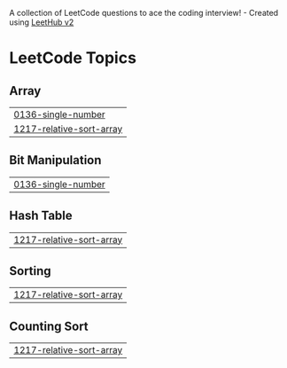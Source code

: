 A collection of LeetCode questions to ace the coding interview! - Created using [LeetHub v2](https://github.com/arunbhardwaj/LeetHub-2.0)
<!---LeetCode Topics Start-->
# LeetCode Topics
## Array
|  |
| ------- |
| [0136-single-number](https://github.com/GuruNiranjan0606/Leetcode-Problems/tree/master/0136-single-number) |
| [1217-relative-sort-array](https://github.com/GuruNiranjan0606/Leetcode-Problems/tree/master/1217-relative-sort-array) |
## Bit Manipulation
|  |
| ------- |
| [0136-single-number](https://github.com/GuruNiranjan0606/Leetcode-Problems/tree/master/0136-single-number) |
## Hash Table
|  |
| ------- |
| [1217-relative-sort-array](https://github.com/GuruNiranjan0606/Leetcode-Problems/tree/master/1217-relative-sort-array) |
## Sorting
|  |
| ------- |
| [1217-relative-sort-array](https://github.com/GuruNiranjan0606/Leetcode-Problems/tree/master/1217-relative-sort-array) |
## Counting Sort
|  |
| ------- |
| [1217-relative-sort-array](https://github.com/GuruNiranjan0606/Leetcode-Problems/tree/master/1217-relative-sort-array) |
<!---LeetCode Topics End-->
